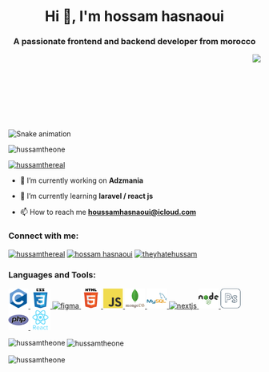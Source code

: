 

<h1 align="center">Hi 👋, I'm hossam hasnaoui</h1>
<h3 align="center">A passionate frontend and backend developer from morocco</h3>
<img align="right" height="150" src="https://i.imgflip.com/65efzo.gif"  />



<br clear="both">

<img src="https://raw.githubusercontent.com/maurodesouza/maurodesouza/output/snake.svg" alt="Snake animation" />
<p align="left"> <img src="https://komarev.com/ghpvc/?username=hussamtheone&label=Profile%20views&color=0e75b6&style=flat" alt="hussamtheone" /> </p>

<p align="left"> <a href="https://twitter.com/hussamthereal" target="blank"><img src="https://img.shields.io/twitter/follow/hussamthereal?logo=twitter&style=for-the-badge" alt="hussamthereal" /></a> </p>

- 🔭 I’m currently working on **Adzmania**

- 🌱 I’m currently learning **laravel / react js**

- 📫 How to reach me **houssamhasnaoui@icloud.com**

<h3 align="left">Connect with me:</h3>
<p align="left">
<a href="https://twitter.com/hussamthereal" target="blank"><img align="center" src="https://raw.githubusercontent.com/rahuldkjain/github-profile-readme-generator/master/src/images/icons/Social/twitter.svg" alt="hussamthereal" height="30" width="40" /></a>
<a href="https://fb.com/hossam hasnaoui" target="blank"><img align="center" src="https://raw.githubusercontent.com/rahuldkjain/github-profile-readme-generator/master/src/images/icons/Social/facebook.svg" alt="hossam hasnaoui" height="30" width="40" /></a>
<a href="https://instagram.com/theyhatehussam" target="blank"><img align="center" src="https://raw.githubusercontent.com/rahuldkjain/github-profile-readme-generator/master/src/images/icons/Social/instagram.svg" alt="theyhatehussam" height="30" width="40" /></a>
</p>

<h3 align="left">Languages and Tools:</h3>
<p align="left"> <a href="https://www.cprogramming.com/" target="_blank" rel="noreferrer"> <img src="https://raw.githubusercontent.com/devicons/devicon/master/icons/c/c-original.svg" alt="c" width="40" height="40"/> </a> <a href="https://www.w3schools.com/css/" target="_blank" rel="noreferrer"> <img src="https://raw.githubusercontent.com/devicons/devicon/master/icons/css3/css3-original-wordmark.svg" alt="css3" width="40" height="40"/> </a> <a href="https://www.figma.com/" target="_blank" rel="noreferrer"> <img src="https://www.vectorlogo.zone/logos/figma/figma-icon.svg" alt="figma" width="40" height="40"/> </a> <a href="https://www.w3.org/html/" target="_blank" rel="noreferrer"> <img src="https://raw.githubusercontent.com/devicons/devicon/master/icons/html5/html5-original-wordmark.svg" alt="html5" width="40" height="40"/> </a> <a href="https://developer.mozilla.org/en-US/docs/Web/JavaScript" target="_blank" rel="noreferrer"> <img src="https://raw.githubusercontent.com/devicons/devicon/master/icons/javascript/javascript-original.svg" alt="javascript" width="40" height="40"/> </a> <a href="https://www.mongodb.com/" target="_blank" rel="noreferrer"> <img src="https://raw.githubusercontent.com/devicons/devicon/master/icons/mongodb/mongodb-original-wordmark.svg" alt="mongodb" width="40" height="40"/> </a> <a href="https://www.mysql.com/" target="_blank" rel="noreferrer"> <img src="https://raw.githubusercontent.com/devicons/devicon/master/icons/mysql/mysql-original-wordmark.svg" alt="mysql" width="40" height="40"/> </a> <a href="https://nextjs.org/" target="_blank" rel="noreferrer"> <img src="https://cdn.worldvectorlogo.com/logos/nextjs-2.svg" alt="nextjs" width="40" height="40"/> </a> <a href="https://nodejs.org" target="_blank" rel="noreferrer"> <img src="https://raw.githubusercontent.com/devicons/devicon/master/icons/nodejs/nodejs-original-wordmark.svg" alt="nodejs" width="40" height="40"/> </a> <a href="https://www.photoshop.com/en" target="_blank" rel="noreferrer"> <img src="https://raw.githubusercontent.com/devicons/devicon/master/icons/photoshop/photoshop-line.svg" alt="photoshop" width="40" height="40"/> </a> <a href="https://www.php.net" target="_blank" rel="noreferrer"> <img src="https://raw.githubusercontent.com/devicons/devicon/master/icons/php/php-original.svg" alt="php" width="40" height="40"/> </a> <a href="https://reactjs.org/" target="_blank" rel="noreferrer"> <img src="https://raw.githubusercontent.com/devicons/devicon/master/icons/react/react-original-wordmark.svg" alt="react" width="40" height="40"/> </a> </p>

<p><img align="left" src="https://github-readme-stats.vercel.app/api/top-langs?username=hussamtheone&show_icons=true&locale=en&layout=compact" alt="hussamtheone" /></p>

<p>&nbsp;<img align="center" src="https://github-readme-stats.vercel.app/api?username=hussamtheone&show_icons=true&locale=en" alt="hussamtheone" /></p>

<p><img align="center" src="https://github-readme-streak-stats.herokuapp.com/?user=hussamtheone&" alt="hussamtheone" /></p>
